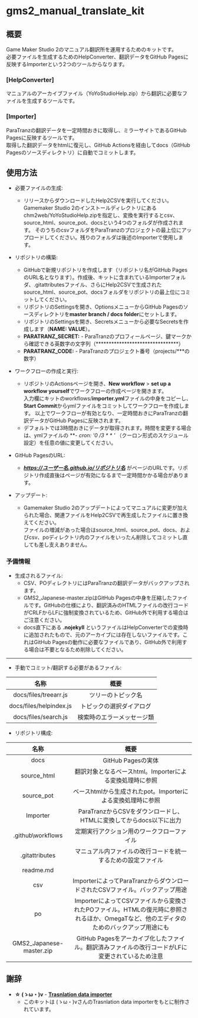 # gms2_manual_translate_kit

## 概要
Game Maker Studio 2のマニュアル翻訳所を運用するためのキットです。  
必要ファイルを生成するためのHelpConverter、翻訳データをGitHub Pagesに反映するImporterという2つのツールからなります。

### [HelpConverter]
マニュアルのアーカイブファイル（YoYoStudioHelp.zip）から翻訳に必要なファイルを生成するツールです。  

### [Importer]
ParaTranzの翻訳データを一定時間おきに取得し、ミラーサイトであるGitHub Pagesに反映するツールです。  
取得した翻訳データをhtmlに復元し、GitHub Actionsを経由してdocs（GitHub Pagesのソースディレクトリ）に自動でコミットします。  

## 使用方法
* 必要ファイルの生成:
  * リリースからダウンロードしたHelp2CSVを実行してください。Gamemaker Studio 2のインストールディレクトリにあるchm2web/YoYoStudioHelp.zipを指定し、変換を実行するとcsv、source_html、source_pot、docsという4つのフォルダが作成されます。
  そのうちのcsvフォルダをParaTranzのプロジェクトの最上位にアップロードしてください。残りのフォルダは後述のImporterで使用します。
    
* リポジトリの構築:
  * GitHubで新規リポジトリを作成します（リポジトリ名がGitHub PagesのURL名となります）。作成後、キットに含まれているImporterフォルダ、.gitattributesファイル、さらにHelp2CSVで生成されたsource_html、source_pot、docsフォルダをリポジトリの最上位にコミットしてください。  
  * リポジトリのSettingsを開き、OptionsメニューからGitHub Pagesのソースディレクトリを**master branch / docs folder**にセットします。
  * リポジトリのSettingsを開き、Secretsメニューから必要なSecretsを作成します（**NAME: VALUE**）。  
  * **PARATRANZ_SECRET:** - ParaTranzのプロフィールページ、鍵マークから確認できる英数字の文字列（********************************）
  * **PARATRANZ_CODE:** - ParaTranzのプロジェクト番号（projects/***の数字）
  
* ワークフローの作成と実行:
  * リポジトリのActionsページを開き、**New workflow** > **set up a workflow yourself**でワークフローの作成ページを開きます。  
  入力欄にキットのworkflows/**importer.yml**ファイルの中身をコピーし、**Start Commit**からymlファイルをコミットしてワークフローを作成します。
  以上でワークフローが有効となり、一定時間おきにParaTranzの翻訳データがGitHub Pagesに反映されます。
  * デフォルトでは3時間おきにデータが取得されます。時間を変更する場合は、ymlファイルの ***- cron:  '0 */3 * * *'*** （クーロン形式のスケジュール設定）を任意の値に変更してください。
  
* GitHub PagesのURL:
  * ***https://ユーザー名.github.io/リポジトリ名*** がページのURLです。リポジトリ作成直後はページが有効になるまで一定時間かかる場合があります。
  
* アップデート:
  * Gamemaker Studio 2のアップデートによってマニュアルに変更が加えられた場合、関連ファイルをHelp2CSVで再生成したファイルに置き換えてください。  
  ファイルの増減があった場合はsource_html、source_pot、docs、およびcsv、poディレクトリ内のファイルをいったん削除してコミットし直しても差し支えありません。

### 予備情報
  
* 生成されるファイル:
  * CSV、POディレクトリにはParaTranzの翻訳データがバックアップされます。
  * GMS2_Japanese-master.zipはGitHub Pagesの中身を圧縮したファイルです。GitHubの仕様により、翻訳済みのHTMLファイルの改行コードがCRLFからLFに強制変換されているため、GitHub外で利用する場合はご注意ください。
  * docs直下にある **.nojekyll** というファイルはHelpConverterでの変換時に追加されたもので、元のアーカイブには存在しないファイルです。これはGitHub Pagesの動作に必要なファイルであり、GitHub外で利用する場合は不要となるため削除してください。

- - -

* 手動でコミット/翻訳する必要があるファイル:

|名称|概要|
|:---:|:---:|
|docs/files/treearr.js|ツリーのトピック名|
|docs/files/helpindex.js|トピックの選択ダイアログ|
|docs/files/search.js|検索時のエラーメッセージ類|

* リポジトリ構成:

|名称|概要|
|:---:|:---:|
|docs|GitHub Pagesの実体|
|source_html|翻訳対象となるベースhtml。Importerによる変換処理時に参照|
|source_pot|ベースhtmlから生成されたpot。Importerによる変換処理時に参照|
|Importer|ParaTranzからCSVをダウンロードし、HTMLに変換してからdocs以下に出力|
|.github\workflows|定期実行アクション用のワークフローファイル|
|.gitattributes|マニュアル内ファイルの改行コードを統一するための設定ファイル|
|readme.md||
|csv|ImporterによってParaTranzからダウンロードされたCSVファイル。バックアップ用途|
|po|ImporterによってCSVファイルから変換されたPOファイル。HTMLの復元時に参照されるほか、OmegaTなど、他のエディタのためのバックアップ用途にも|
|GMS2_Japanese-master.zip|GitHub Pagesをアーカイブ化したファイル。翻訳済みファイルの改行コードがLFに変更されているため注意|

## 謝辞
* **☆ (ゝω・)v** - [**Trasnlation data importer**](https://github.com/matanki-saito/paratranz2es "Trasnlation data importer")
  * このキットは (ゝω・)vさんのTrasnlation data importerをもとに制作されています。

